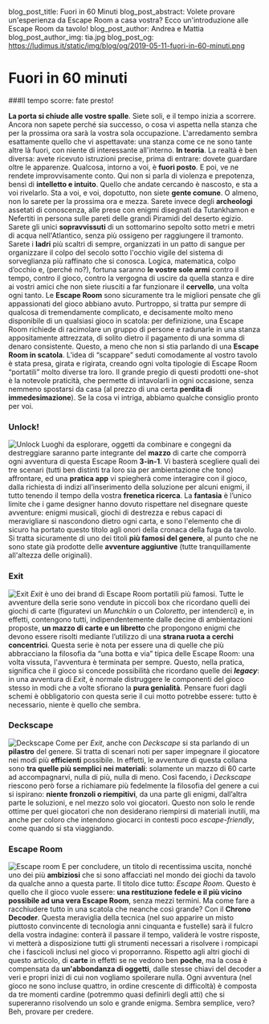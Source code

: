 blog_post_title: Fuori in 60 Minuti
blog_post_abstract: Volete provare un'esperienza da Escape Room a casa vostra? Ecco un'introduzione alle Escape Room da tavolo!
blog_post_author: Andrea e Mattia
blog_post_author_img: tia.jpg
blog_post_og: https://ludimus.it/static/img/blog/og/2019-05-11-fuori-in-60-minuti.png


# Fuori in 60 minuti
###Il tempo scorre: fate presto!

**La porta si chiude alle vostre spalle**. Siete soli, e il tempo inizia a scorrere.
Ancora non sapete perché sia successo, o cosa vi aspetta nella stanza che per la prossima ora sarà la vostra sola occupazione. L'arredamento sembra esattamente quello che vi aspettavate: una stanza come ce ne sono tante altre là fuori, con niente di interessante all'interno.
**In teoria**.
La realtà è ben diversa: avete ricevuto istruzioni precise, prima di entrare: dovete guardare oltre le apparenze. Qualcosa, intorno a voi, è **fuori posto**.
E poi, ve ne rendete improvvisamente conto.
Qui non si parla di violenza e prepotenza, bensì di **intelletto e intuito**.
Quello che andate cercando è nascosto, e sta a voi rivelarlo.
Sta a voi, e voi, dopotutto, non siete **gente comune**.
O almeno, non lo sarete per la prossima ora e mezza.
Sarete invece degli **archeologi** assetati di conoscenza, alle prese con enigmi disegnati da Tutankhamon e Nefertiti in persona sulle pareti delle grandi Piramidi del deserto egizio.
Sarete gli unici **sopravvissuti** di un sottomarino sepolto sotto metri e metri di acqua nell'Atlantico, senza più ossigeno per raggiungere il tramonto.
Sarete i **ladri** più scaltri di sempre, organizzati in un patto di sangue per organizzare il colpo del secolo sotto l'occhio vigile del sistema di sorveglianza più raffinato che si conosca.
Logica, matematica, colpo d’occhio e, (perché no?), fortuna saranno **le vostre sole armi** contro il tempo, contro il gioco, contro la vergogna di uscire da quella stanza e dire ai vostri amici che non siete riusciti a far funzionare il **cervello**, una volta ogni tanto.
Le **Escape Room** sono sicuramente tra le migliori pensate che gli appassionati del gioco abbiano avuto. Purtroppo, si tratta pur sempre di qualcosa di tremendamente complicato, e decisamente molto meno disponibile di un qualsiasi gioco in scatola: per definizione, una Escape Room richiede di racimolare un gruppo di persone e radunarle in una stanza appositamente attrezzata, di solito dietro il pagamento di una somma di denaro consistente.
Questo, a meno che non si stia parlando di una **Escape Room in scatola**.
L’idea di “scappare” seduti comodamente al vostro tavolo è stata presa, girata e rigirata, creando ogni volta tipologie di Escape Room “portatili” molto diverse tra loro. Il grande pregio di questi prodotti one-shot è la notevole praticità, che permette di intavolarli in ogni occasione, senza nemmeno spostarsi da casa (al prezzo di una certa **perdita di immedesimazione**).
Se la cosa vi intriga, abbiamo qualche consiglio pronto per voi.

### Unlock!
![Unlock](../static/img/blog/escape/unlock.jpg "Unlock")
Luoghi da esplorare, oggetti da combinare e congegni da destreggiare saranno parte integrante del **mazzo** di carte che comporrà ogni avventura di questa Escape Room **3-in-1**.
Vi basterà scegliere quali dei tre scenari (tutti ben distinti tra loro sia per ambientazione che tono) affrontare, ed una **pratica app** vi spiegherà come interagire con il gioco, dalla richiesta di indizi all’inserimento della soluzione per alcuni enigmi, il tutto tenendo il tempo della vostra **frenetica ricerca**.
La **fantasia** è l’unico limite che i game designer hanno dovuto rispettare nel disegnare queste avventure: enigmi musicali, giochi di destrezza e rebus capaci di meravigliare si nascondono dietro ogni carta, e sono l'elemento che di sicuro ha portato questo titolo agli onori della cronaca della fuga da tavolo. Si tratta sicuramente di uno dei titoli **più famosi del genere**, al punto che ne sono state già prodotte delle **avventure aggiuntive** (tutte tranquillamente all'altezza delle originali).

### Exit
![Exit](../static/img/blog/escape/exit.jpg "Exit")
_Exit_ è uno dei brand di Escape Room portatili più famosi. Tutte le avventure della serie sono vendute in piccoli box che ricordano quelli dei giochi di carte (figuratevi un _Munchkin_ o un _Coloretto_, per intenderci) e, in effetti, contengono tutti, indipendentemente dalle decine di ambientazioni proposte, **un mazzo di carte e un libretto** che propongono enigmi che devono essere risolti mediante l’utilizzo di una **strana ruota a cerchi concentrici**.
Questa serie è nota per essere una di quelle che più abbracciano la filosofia da “una botta e via” tipica delle Escape Room: una volta vissuta, l'avventura è terminata per sempre. Questo, nella pratica, significa che il gioco si concede possibilità che ricordano quelle dei **_legacy_**: in una avventura di _Exit_, è normale distruggere le componenti del gioco stesso in modi che a volte sfiorano la **pura genialità**.
Pensare fuori dagli schemi è obbligatorio con questa serie il cui motto potrebbe essere: tutto è necessario, niente è quello che sembra.

### Deckscape
![Deckscape](../static/img/blog/escape/deckscape.jpg "Deckscape")
Come per _Exit_, anche con _Deckscape_ si sta parlando di un **pilastro** del genere. Si tratta di scenari noti per saper impegnare il giocatore nei modi più **efficienti** possibile. In effetti, le avventure di questa collana sono **tra quelle più semplici nei materiali**: solamente un mazzo di 60 carte ad accompagnarvi, nulla di più, nulla di meno. Così facendo, i _Deckscape_ riescono però forse a richiamare più fedelmente la filosofia del genere a cui si ispirano: **niente fronzoli o riempitivi**, da una parte gli enigmi, dall’altra parte le soluzioni, e nel mezzo solo voi giocatori. Questo non solo le rende ottime per quei giocatori che non desiderano riempirsi di materiali inutili, ma anche per coloro che intendono giocarci in contesti poco _escape-friendly_, come quando si sta viaggiando.

### Escape Room
![Escape room](../static/img/blog/escape/escape.jpg "Escape room")
E per concludere, un titolo di recentissima uscita, nonché uno dei più **ambiziosi** che si sono affacciati nel mondo dei giochi da tavolo da qualche anno a questa parte.
Il titolo dice tutto: _Escape Room_. Questo è quello che il gioco vuole essere: **una restituzione fedele e il più vicino possibile ad una vera Escape Room**, senza mezzi termini.
Ma come fare a racchiudere tutto in una scatola che neanche così grande?
Con il **Chrono Decoder**. Questa meraviglia della tecnica (nel suo apparire un misto piuttosto convincente di tecnologia anni cinquanta e fustelle) sarà il fulcro della vostra indagine: conterà il passare il tempo, validerà le vostre risposte, vi metterà a disposizione tutti gli strumenti necessari a risolvere i rompicapi che i fascicoli inclusi nel gioco vi proporranno.
Rispetto agli altri giochi di questo articolo, di **carte** in effetti se ne vedono ben **poche**, ma la cosa è compensata da **un'abbondanza di oggetti**, dalle stesse chiavi del decoder a veri e propri inizi di cui non vogliamo spoilerare nulla.
Ogni avventura (nel gioco ne sono incluse quattro, in ordine crescente di difficoltà) è composta da tre momenti cardine (potremmo quasi definirli degli atti) che si supereranno risolvendo un solo e grande enigma.
Sembra semplice, vero? Beh, provare per credere.




